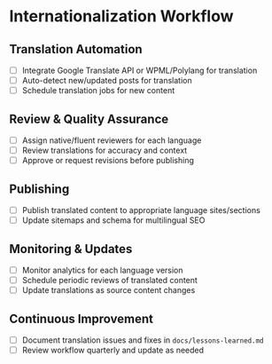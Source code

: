 # Internationalization Workflow

## Translation Automation

- [ ] Integrate Google Translate API or WPML/Polylang for translation
- [ ] Auto-detect new/updated posts for translation
- [ ] Schedule translation jobs for new content

## Review & Quality Assurance

- [ ] Assign native/fluent reviewers for each language
- [ ] Review translations for accuracy and context
- [ ] Approve or request revisions before publishing

## Publishing

- [ ] Publish translated content to appropriate language sites/sections
- [ ] Update sitemaps and schema for multilingual SEO

## Monitoring & Updates

- [ ] Monitor analytics for each language version
- [ ] Schedule periodic reviews of translated content
- [ ] Update translations as source content changes

## Continuous Improvement

- [ ] Document translation issues and fixes in `docs/lessons-learned.md`
- [ ] Review workflow quarterly and update as needed
